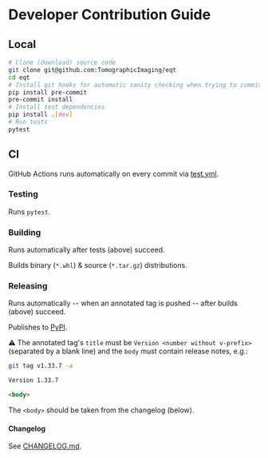 # Developer Contribution Guide

## Local

```sh
# Clone (download) source code
git clone git@github.com:TomographicImaging/eqt
cd eqt
# Install git hooks for automatic sanity checking when trying to commit
pip install pre-commit
pre-commit install
# Install test dependencies
pip install .[dev]
# Run tests
pytest
```

## CI

GitHub Actions runs automatically on every commit via [test.yml](.github/workflows/test.yml).

### Testing

Runs `pytest`.

### Building

Runs automatically after tests (above) succeed.

Builds binary (`*.whl`) & source (`*.tar.gz`) distributions.

### Releasing

Runs automatically -- when an annotated tag is pushed -- after builds (above) succeed.

Publishes to [PyPI](https://pypi.org/project/eqt).

:warning: The annotated tag's `title` must be `Version <number without v-prefix>` (separated by a blank line) and the `body` must contain release notes, e.g.:

```sh
git tag v1.33.7 -a
```

```md
Version 1.33.7

<body>
```

The `<body>` should be taken from the changelog (below).

#### Changelog

See [CHANGELOG.md](./CHANGELOG.md).
